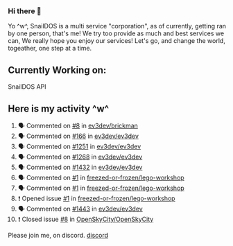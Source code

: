 ### Hi there 👋
Yo ^w^,
SnailDOS is a multi service "corporation", as of currently, getting ran by one person, that's me!
We try too provide as much and best services we can, We really hope you enjoy our services!
Let's go, and change the world, togeather, one step at a time.
## Currently Working on:
SnailDOS API
## Here is my activity ^w^
<!--START_SECTION:activity-->
1. 🗣 Commented on [#8](https://github.com/ev3dev/brickman/issues/8) in [ev3dev/brickman](https://github.com/ev3dev/brickman)
2. 🗣 Commented on [#166](https://github.com/ev3dev/ev3dev/issues/166) in [ev3dev/ev3dev](https://github.com/ev3dev/ev3dev)
3. 🗣 Commented on [#1251](https://github.com/ev3dev/ev3dev/issues/1251) in [ev3dev/ev3dev](https://github.com/ev3dev/ev3dev)
4. 🗣 Commented on [#1268](https://github.com/ev3dev/ev3dev/issues/1268) in [ev3dev/ev3dev](https://github.com/ev3dev/ev3dev)
5. 🗣 Commented on [#1432](https://github.com/ev3dev/ev3dev/issues/1432) in [ev3dev/ev3dev](https://github.com/ev3dev/ev3dev)
6. 🗣 Commented on [#1](https://github.com/freezed-or-frozen/lego-workshop/issues/1) in [freezed-or-frozen/lego-workshop](https://github.com/freezed-or-frozen/lego-workshop)
7. 🗣 Commented on [#1](https://github.com/freezed-or-frozen/lego-workshop/issues/1) in [freezed-or-frozen/lego-workshop](https://github.com/freezed-or-frozen/lego-workshop)
8. ❗️ Opened issue [#1](https://github.com/freezed-or-frozen/lego-workshop/issues/1) in [freezed-or-frozen/lego-workshop](https://github.com/freezed-or-frozen/lego-workshop)
9. 🗣 Commented on [#1443](https://github.com/ev3dev/ev3dev/issues/1443) in [ev3dev/ev3dev](https://github.com/ev3dev/ev3dev)
10. ❗️ Closed issue [#8](https://github.com/OpenSkyCity/OpenSkyCity/issues/8) in [OpenSkyCity/OpenSkyCity](https://github.com/OpenSkyCity/OpenSkyCity)
<!--END_SECTION:activity-->
Please join me, on discord.
[discord](https://invite.gg/snaildos)
